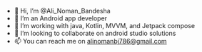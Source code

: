 - 👋 Hi, I’m @Ali_Noman_Bandesha
- 👀 I’m an Android app developer
- 🌱 I’m working with java, Kotlin, MVVM, and Jetpack compose 
- 💞️ I’m looking to collaborate on android studio solutions
- 📫 You can reach me on alinomanbj786@gmail.com

<!---
ali-noman-bandesha/ali-noman-bandesha is a ✨ special ✨ repository because its `README.md` (this file) appears on your GitHub profile.
You can click the Preview link to take a look at your changes.
--->
